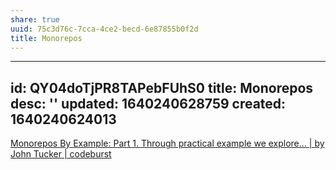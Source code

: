 ```yaml
---
share: true
uuid: 75c3d76c-7cca-4ce2-becd-6e87855b0f2d
title: Monorepos
---
```

---
id: QY04doTjPR8TAPebFUhS0
title: Monorepos
desc: ''
updated: 1640240628759
created: 1640240624013
---

[Monorepos By Example: Part 1. Through practical example we explore… | by John Tucker | codeburst](https://codeburst.io/monorepos-by-example-part-1-3a883b49047e)

